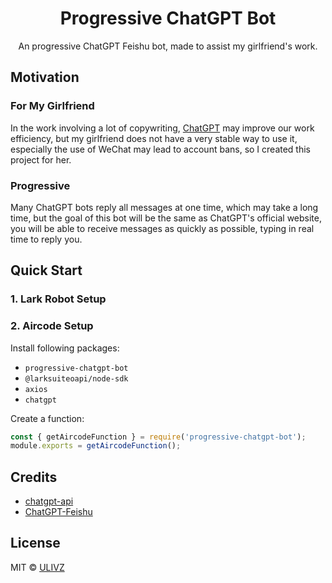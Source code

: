<h1 align="center">Progressive ChatGPT Bot</h1>

<p align="center">
    An progressive ChatGPT Feishu bot, made to assist my girlfriend's work.
</p>

## Motivation

### For My Girlfriend

In the work involving a lot of copywriting, [ChatGPT](https://openai.com/blog/chatgpt/) may improve our work efficiency, but my girlfriend does not have a very stable way to use it, especially the use of WeChat may lead to account bans, so I created this project for her.

### Progressive

Many ChatGPT bots reply all messages at one time, which may take a long time, but the goal of this bot will be the same as ChatGPT's official website, you will be able to receive messages as quickly as possible, typing in real time to reply you.


## Quick Start

### 1. Lark Robot Setup

### 2. Aircode Setup

Install following packages:

- `progressive-chatgpt-bot`
- `@larksuiteoapi/node-sdk`
- `axios`
- `chatgpt`

Create a function:

```ts
const { getAircodeFunction } = require('progressive-chatgpt-bot');
module.exports = getAircodeFunction();
```

## Credits

- [chatgpt-api](https://github.com/bestony/chatgpt-api)
- [ChatGPT-Feishu](https://github.com/bestony/ChatGPT-Feishu)

## License

MIT &copy; [ULIVZ](https://github.com/ulivz)
